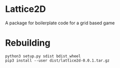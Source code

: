 # Lattice2D

A package for boilerplate code for a grid based game

# Rebuilding

```
python3 setup.py sdist bdist_wheel
pip3 install --user dist/lattice2d-0.0.1.tar.gz 
```
